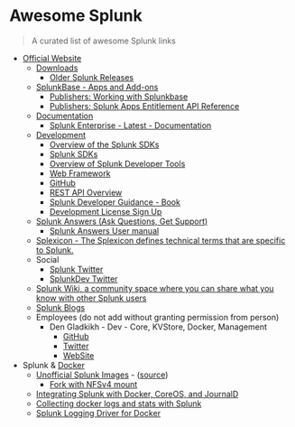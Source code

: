 # Awesome Splunk

> A curated list of awesome Splunk links

- [Official Website](https://www.splunk.com)
  - [Downloads](https://www.splunk.com/download)
    - [Older Splunk Releases](https://www.splunk.com/page/previous_releases)
  - [SplunkBase - Apps and Add-ons](https://splunkbase.splunk.com)
    - [Publishers: Working with Splunkbase](http://docs.splunk.com/Documentation/Splunkbase/latest/Splunkbase/Introduction)
    - [Publishers: Splunk Apps Entitlement API Reference](http://docs.splunk.com/Documentation/Splunkbase/latest/SBAPI/AbouttheSplunkbaseEntitlementAPI)
  - [Documentation](https://docs.splunk.com)
    - [Splunk Enterprise - Latest - Documentation](http://docs.splunk.com/Documentation/Splunk/latest/)
  - [Development](http://dev.splunk.com)
    - [Overview of the Splunk SDKs](http://dev.splunk.com/sdks)
    - [Splunk SDKs](http://docs.splunk.com/Documentation/SDK)
    - [Overview of Splunk Developer Tools](http://dev.splunk.com/tools)
    - [Web Framework](http://docs.splunk.com/Documentation/WebFramework)
    - [GitHub](https://github.com/splunk)
    - [REST API Overview](http://dev.splunk.com/restapi)
    - [Splunk Developer Guidance - Book](http://dev.splunk.com/view/dev-guide/SP-CAAAE2R)
    - [Development License Sign Up](http://dev.splunk.com/page/developer_license_sign_up)
  - [Splunk Answers (Ask Questions, Get Support)](https://answers.splunk.com)
      - [Splunk Answers User manual](http://docs.splunk.com/Documentation/Splunkbase/latest/Answers/AboutAnswers)
  - [Splexicon - The Splexicon defines technical terms that are specific to Splunk.](http://docs.splunk.com/Splexicon)
  - Social
    - [Splunk Twitter](https://twitter.com/splunk)
    - [SplunkDev Twitter](https://twitter.com/splunkdev)
  - [Splunk Wiki, a community space where you can share what you know with other Splunk users](http://wiki.splunk.com/Main_Page)
  - [Splunk Blogs](http://blogs.splunk.com)
  - Employees (do not add without granting permission from person)
    - Den Gladkikh - Dev - Core, KVStore, Docker, Management
      - [GitHub](http://github.com/outcoldman/)
      - [Twitter](https://twitter.com/outcoldman)
      - [WebSite](https://outcoldman.com)
- Splunk & [Docker](https://www.docker.com)
  - [Unofficial Splunk Images](https://hub.docker.com/r/outcoldman/splunk/) - ([source](https://github.com/outcoldman/docker-splunk]))
    - [Fork with NFSv4 mount](https://github.com/DoubleDensity/docker-splunk)
  - [Integrating Splunk with Docker, CoreOS, and JournalD](http://blogs.splunk.com/2015/04/30/integrating-splunk-with-docker-coreos-and-journald/)
  - [Collecting docker logs and stats with Splunk](http://blogs.splunk.com/2015/08/24/collecting-docker-logs-and-stats-with-splunk/)
  - [Splunk Logging Driver for Docker](http://blogs.splunk.com/2015/12/16/splunk-logging-driver-for-docker/)
